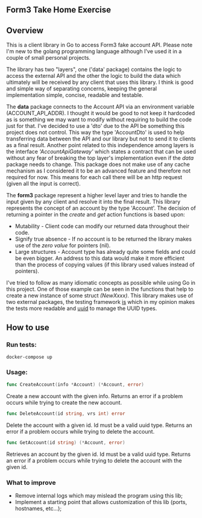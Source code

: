 Form3 Take Home Exercise
----

Overview
----
This is a client library in Go to access Form3 fake account API. Please note I'm new to the golang programming language 
although I've used it in a couple of small personal projects.

The library has two "layers", one ('data' package) contains the logic to access the external API and the other the logic 
to build the data which ultimately will be received by any client that uses this library. 
I think is good and simple way of separating concerns, keeping the general implementation simple, concise, 
readable and testable.

The **data** package connects to the Account API via an environment variable (ACCOUNT_API_ADDR). I thought it would be 
good to not keep it hardcoded as is something we may want to modify without requiring to build the code just for that. 
I've decided to use a 'dto' due to the API be something this project does not control. This way the type 'AccountDto'
is used to help transferring data between the API and our library but not to send it to clients as a final result.
Another point related to this independence among layers is the interface _'AccountApiGateway'_ which states a contract 
that can be used without any fear of breaking the top layer's implementation even if the _data_ package needs to change. 
This package does not make use of any cache mechanism as I considered it to be an advanced feature and therefore not 
required for now. This means for each call there will be an http request (given all the input is correct).

The **form3** package represent a higher level layer and tries to handle the input given by any 
client and resolve it into the final result. This library represents the concept of an 
account by the type 'Account'. The decision of returning a pointer in the _create_ and _get_ action functions is based
upon:

* Mutability - Client code can modify our returned data throughout their code.
* Signify true absence - If no account is to be returned the library makes use of the _zero value_ for pointers (nil).
* Large structures - Account type has already quite some fields and could be even bigger. An address to this data would 
  make it more efficient than the process of copying values (if this library used values instead of pointers).
  
I've tried to follow as many idiomatic concepts as possible while using Go in this project. One of those example can be 
seen in the functions that help to create a new instance of some struct _(NewXxxx)_. This library makes use of two 
external packages, the testing framework [is](https://github.com/matryer/is) which in my opinion makes the tests more 
readable and [uuid](github.com/google/uuid) to manage the UUID types.

How to use
----

### Run tests:

```
docker-compose up
````

### Usage:

```go
func CreateAccount(info *Account) (*Account, error)
```
Create a new account with the given info. Returns an error if a problem occurs while trying to create the new account.

```go
func DeleteAccount(id string, vrs int) error
```

Delete the account with a given id. Id must be a valid uuid type.
Returns an error if a problem occurs while trying to delete the account.

```go
func GetAccount(id string) (*Account, error)
```
Retrieves an account by the given id. Id must be a valid uuid type.
Returns an error if a problem occurs while trying to delete the account with the given id.


### What to improve

* Remove internal logs which may mislead the program using this lib;
* Implement a starting point that allows customization of this lib (ports, hostnames, etc...);